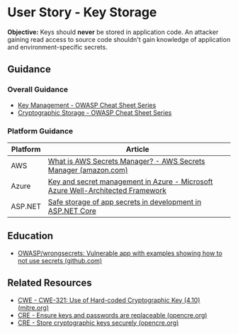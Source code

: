 # User Story - Key Storage

**Objective:** Keys should **never** be stored in application code. An attacker gaining read access to source code shouldn't gain knowledge of application and environment-specific secrets.


## Guidance

### Overall Guidance
- [Key Management - OWASP Cheat Sheet Series](https://cheatsheetseries.owasp.org/cheatsheets/Key_Management_Cheat_Sheet.html)
- [Cryptographic Storage - OWASP Cheat Sheet Series](https://cheatsheetseries.owasp.org/cheatsheets/Cryptographic_Storage_Cheat_Sheet.html)

### Platform Guidance
|Platform    |Article|
|----------------|-------------------------------|
|AWS     |[What is AWS Secrets Manager? - AWS Secrets Manager (amazon.com)](https://docs.aws.amazon.com/secretsmanager/latest/userguide/intro.html)            |
|Azure   |[Key and secret management in Azure - Microsoft Azure Well-Architected Framework](https://learn.microsoft.com/en-us/azure/architecture/framework/security/design-storage-keys) |
|ASP.NET|[Safe storage of app secrets in development in ASP.NET Core](https://learn.microsoft.com/en-us/aspnet/core/security/app-secrets?view=aspnetcore-7.0&tabs=windows&viewFallbackFrom=aspnetcore-2.2#access-a-secret)|


## Education

- [OWASP/wrongsecrets: Vulnerable app with examples showing how to not use secrets (github.com)](https://github.com/OWASP/wrongsecrets)

## Related Resources

- [CWE - CWE-321: Use of Hard-coded Cryptographic Key (4.10) (mitre.org)](https://cwe.mitre.org/data/definitions/321.html)
- [CRE - Ensure keys and passwords are replaceable (opencre.org)](https://www.opencre.org/cre/821-832)
- [CRE - Store cryptographic keys securely (opencre.org)](https://www.opencre.org/cre/783-255)
